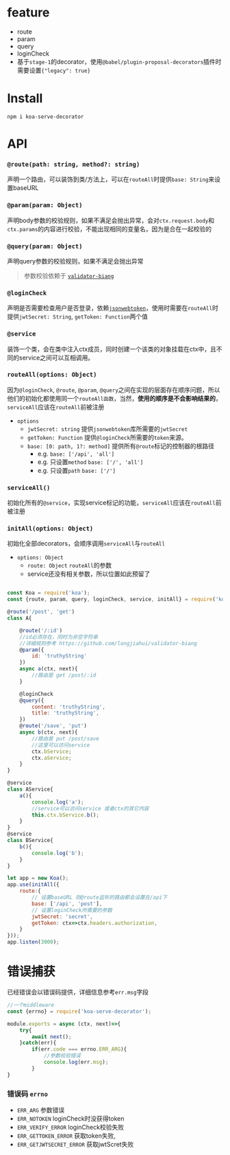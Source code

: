 # feature

- route
- param
- query
- loginCheck
- 基于`stage-1`的decorator，使用`@babel/plugin-proposal-decorators`插件时需要设置`{"legacy": true}`

# Install

`npm i koa-serve-decorator`

# API

### `@route(path: string, method?: string)`

声明一个路由，可以装饰到类/方法上，可以在`routeAll`时提供`base: String`来设置baseURL

### `@param(param: Object)`

声明body参数的校验规则，如果不满足会抛出异常，会对`ctx.request.body`和`ctx.params`的内容进行校验，不能出现相同的变量名，因为是合在一起校验的

### `@query(param: Object)`

声明query参数的校验规则，如果不满足会抛出异常

> 参数校验依赖于 [`validator-biang`](https://github.com/longjiahui/validator-biang)

### `@loginCheck`

声明是否需要检查用户是否登录，依赖[`jsonwebtoken`]([https://](https://www.npmjs.com/package/jsonwebtoken))，使用时需要在`routeAll`时提供`jwtSecret: String`, `getToken: Function`两个值

### `@service`

装饰一个类，会在类中注入ctx成员，同时创建一个该类的对象挂载在ctx中，且不同的service之间可以互相调用。

### `routeAll(options: Object)`

因为`@loginCheck`, `@route`, `@param`, `@query`之间在实现的层面存在顺序问题，所以他们的初始化都使用同一个`routeAll函数`，当然，**使用的顺序是不会影响结果的**，`serviceAll`应该在`routeAll`前被注册

- `options`
  - `jwtSecret: string` 提供`jsonwebtoken`库所需要的`jwtSecret`
  - `getToken: Function` 提供`@loginCheck`所需要的`token`来源。
  - `base: [0: path, 1?: method]` 提供所有`@route`标记的控制器的根路径
    - e.g. `base: ['/api', 'all']`
    - e.g. 只设置`method` `base: ['/', 'all']`
    - e.g. 只设置`path` `base: ['/']`
  
### `serviceAll()`

初始化所有的`@service`，实现service标记的功能，`serviceAll`应该在`routeAll`前被注册

### `initAll(options: Object)`

初始化全部decorators，会顺序调用`serviceAll`与`routeAll`

- `options: Object`
  - `route: Object` `routeAll`的参数
  - service还没有相关参数，所以位置如此预留了

```javascript

const Koa = require('koa');
const {route, param, query, loginCheck, service, initAll} = require('koa-serve-decorator');

@route('/post', 'get')
class A{

    @route('/:id')
    //id必须存在，同时为非空字符串
    //详细规则参考 https://github.com/longjiahui/validator-biang
    @param({
        id: 'truthyString'
    })
    async a(ctx, next){
        //路由是 get /post/:id
    }

    @loginCheck
    @query({
        content: 'truthyString',
        title: 'truthyString',
    })
    @route('/save', 'put')
    async b(ctx, next){
        //路由是 put /post/save
        //这里可以访问service
        ctx.bService;
        ctx.aService;
    }
}

@service
class AService{
    a(){
        console.log('a');
        //service可以访问service 或者ctx的其它内容
        this.ctx.bService.b();
    }
}
@service
class BService{
    b(){
        console.log('b');
    }
}

let app = new Koa();
app.use(initAll({
    route:{
        // 设置baseURL 则@route监听的路由都会设置在/api下
        base: ['/api', 'post'],
        // 设置loginCheck所需要的参数
        jwtSecret: 'secret',
        getToken: ctx=>ctx.headers.authorization,
    }
}));
app.listen(3000);
```

# 错误捕获

已经错误会以错误码提供，详细信息参考`err.msg`字段

```javascript
//一个middleware
const {errno} = require('koa-serve-decorator');

module.exports = async (ctx, next)=>{
    try{
        await next();
    }catch(err){
        if(err.code === errno.ERR_ARG){
            //参数校验错误
            console.log(err.msg);
        }
}
```

### 错误码 `errno`

- `ERR_ARG`  参数错误
- `ERR_NOTOKEN`  loginCheck时没获得token
- `ERR_VERIFY_ERROR`  loginCheck校验失败
- `ERR_GETTOKEN_ERROR`  获取token失败,
- `ERR_GETJWTSECRET_ERROR`  获取jwtScret失败